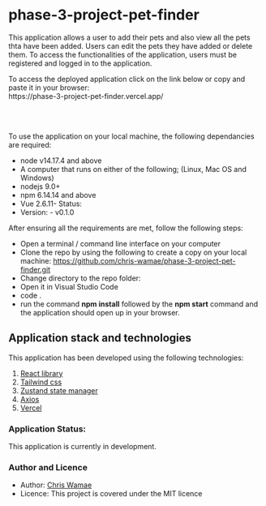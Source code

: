 # phase-3-project-pet-finder
<p>This application allows a user to add their pets and also view all the pets thta have been added. Users can 
edit the pets they have added or delete them. To access the functionalities of the application, users must be registered and logged in to the application.<br></p>
<p>To access the deployed application click on the link below or copy and paste it in your browser:<br>
https://phase-3-project-pet-finder.vercel.app/</p>
<br>
<br>

To use the application on your local machine, the following dependancies are required:
- node v14.17.4 and above
- A computer that runs on either of the following; (Linux, Mac OS and Windows)
- nodejs 9.0+
- npm 6.14.14 and above
- Vue 2.6.11- Status:
- Version: - v0.1.0

After ensuring all the requirements are met, follow the following steps:
- Open a terminal / command line interface on your computer
- Clone the repo by using the following to create a copy on your local machine: https://github.com/chris-wamae/phase-3-project-pet-finder.git
- Change directory to the repo folder:
- Open it in Visual Studio Code
- code .
-  run the command **npm install** followed by the **npm start** command  and the application should open up in your browser. 


## Application stack and technologies
This application has been developed using the following technologies:
1. [React library](https://reactjs.org/)
2. [Tailwind css](https://tailwindcss.com/)
3. [Zustand state manager](https://github.com/pmndrs/zustand)
4. [Axios](https://axios-http.com/)
5. [Vercel](https://vercel.com/)

### Application Status:
This application is currently in development.

### Author and Licence
- Author: [Chris Wamae](github.com/chris-wamae)
- Licence: This project is covered under the MIT licence


